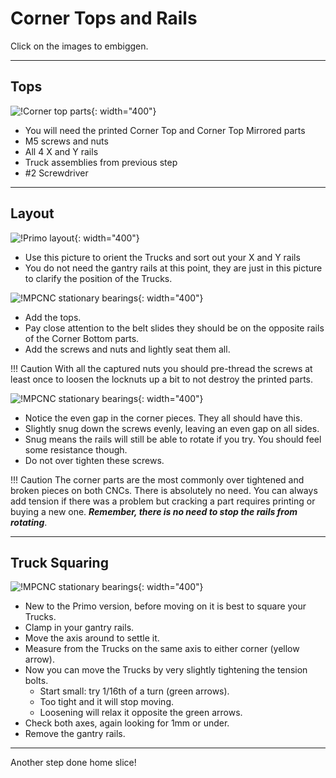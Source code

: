# Corner Tops and Rails

Click on the images to embiggen.

___

## Tops
![!Corner top parts](https://www.v1engineering.com/wp-content/uploads/2020/06/TopParts-scaled.jpg){: width="400"}

* You will need the printed Corner Top and Corner Top Mirrored parts
* M5 screws and nuts
* All 4 X and Y rails
* Truck assemblies from previous step
* \#2 Screwdriver

___

## Layout
![!Primo layout](https://www.v1engineering.com/wp-content/uploads/2020/06/XYDiagram-scaled.jpg){: width="400"}

* Use this picture to orient the Trucks and sort out your X and Y rails
* You do not need the gantry rails at this point, they are just in this picture to clarify the position of the Trucks.

![!MPCNC stationary bearings](https://www.v1engineering.com/wp-content/uploads/2020/06/Rails-scaled.jpg){: width="400"}

* Add the tops.
* Pay close attention to the belt slides they should be on the opposite rails of the Corner Bottom parts.
* Add the screws and nuts and lightly seat them all. 

!!! Caution
    With all the captured nuts you should pre-thread the screws at least once to loosen the locknuts up a bit to not destroy the printed parts.


![!MPCNC stationary bearings](https://www.v1engineering.com/wp-content/uploads/2020/06/Gap-scaled.jpg){: width="400"}

* Notice the even gap in the corner pieces. They all should have this.
* Slightly snug down the screws evenly, leaving an even gap on all sides. 
* Snug means the rails will still be able to rotate if you try. You should feel some resistance though.
* Do not over tighten these screws.

!!! Caution
    The corner parts are the most commonly over tightened and broken pieces on both CNCs. There is absolutely no need. You can always add tension if there was a problem but cracking a part requires printing or buying a new one. ***Remember, there is no need to stop the rails from rotating***. 

___

## Truck Squaring
![!MPCNC stationary bearings](https://www.v1engineering.com/wp-content/uploads/2020/06/Truck-squaring.png){: width="400"}

* New to the Primo version, before moving on it is best to square your Trucks.
* Clamp in your gantry rails.
* Move the axis around to settle it.
* Measure from the Trucks on the same axis to either corner (yellow arrow).
* Now you can move the Trucks by very slightly tightening the tension bolts. 
    * Start small: try 1/16th of a turn (green arrows).
    * Too tight and it will stop moving.
    * Loosening will relax it opposite the green arrows.
* Check both axes, again looking for 1mm or under.
* Remove the gantry rails.

___
Another step done home slice!
